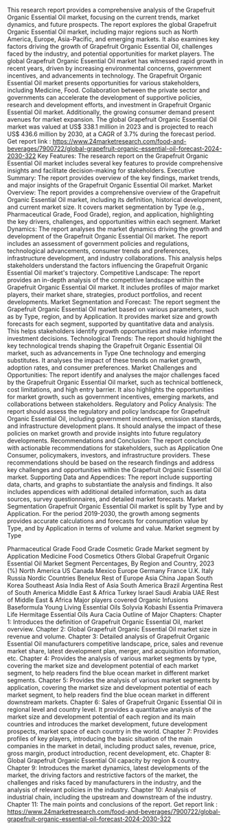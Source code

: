 This research report provides a comprehensive analysis of the Grapefruit Organic Essential Oil market, focusing on the current trends, market dynamics, and future prospects. The report explores the global Grapefruit Organic Essential Oil market, including major regions such as North America, Europe, Asia-Pacific, and emerging markets. It also examines key factors driving the growth of Grapefruit Organic Essential Oil, challenges faced by the industry, and potential opportunities for market players.
The global Grapefruit Organic Essential Oil market has witnessed rapid growth in recent years, driven by increasing environmental concerns, government incentives, and advancements in technology. The Grapefruit Organic Essential Oil market presents opportunities for various stakeholders, including Medicine, Food. Collaboration between the private sector and governments can accelerate the development of supportive policies, research and development efforts, and investment in Grapefruit Organic Essential Oil market. Additionally, the growing consumer demand present avenues for market expansion.
The global Grapefruit Organic Essential Oil market was valued at US$ 338.1 million in 2023 and is projected to reach US$ 436.6 million by 2030, at a CAGR of 3.7% during the forecast period.
Get report link : https://www.24marketresearch.com/food-and-beverages/7900722/global-grapefruit-organic-essential-oil-forecast-2024-2030-322
Key Features:
The research report on the Grapefruit Organic Essential Oil market includes several key features to provide comprehensive insights and facilitate decision-making for stakeholders.
Executive Summary: The report provides overview of the key findings, market trends, and major insights of the Grapefruit Organic Essential Oil market.
Market Overview: The report provides a comprehensive overview of the Grapefruit Organic Essential Oil market, including its definition, historical development, and current market size. It covers market segmentation by Type (e.g., Pharmaceutical Grade, Food Grade), region, and application, highlighting the key drivers, challenges, and opportunities within each segment.
Market Dynamics: The report analyses the market dynamics driving the growth and development of the Grapefruit Organic Essential Oil market. The report includes an assessment of government policies and regulations, technological advancements, consumer trends and preferences, infrastructure development, and industry collaborations. This analysis helps stakeholders understand the factors influencing the Grapefruit Organic Essential Oil market's trajectory.
Competitive Landscape: The report provides an in-depth analysis of the competitive landscape within the Grapefruit Organic Essential Oil market. It includes profiles of major market players, their market share, strategies, product portfolios, and recent developments.
Market Segmentation and Forecast: The report segment the Grapefruit Organic Essential Oil market based on various parameters, such as by Type, region, and by Application. It provides market size and growth forecasts for each segment, supported by quantitative data and analysis. This helps stakeholders identify growth opportunities and make informed investment decisions.
Technological Trends: The report should highlight the key technological trends shaping the Grapefruit Organic Essential Oil market, such as advancements in Type One technology and emerging substitutes. It analyses the impact of these trends on market growth, adoption rates, and consumer preferences.
Market Challenges and Opportunities: The report identify and analyses the major challenges faced by the Grapefruit Organic Essential Oil market, such as technical bottleneck, cost limitations, and high entry barrier. It also highlights the opportunities for market growth, such as government incentives, emerging markets, and collaborations between stakeholders.
Regulatory and Policy Analysis: The report should assess the regulatory and policy landscape for Grapefruit Organic Essential Oil, including government incentives, emission standards, and infrastructure development plans. It should analyse the impact of these policies on market growth and provide insights into future regulatory developments.
Recommendations and Conclusion: The report conclude with actionable recommendations for stakeholders, such as Application One Consumer, policymakers, investors, and infrastructure providers. These recommendations should be based on the research findings and address key challenges and opportunities within the Grapefruit Organic Essential Oil market.
Supporting Data and Appendices: The report include supporting data, charts, and graphs to substantiate the analysis and findings. It also includes appendices with additional detailed information, such as data sources, survey questionnaires, and detailed market forecasts.
Market Segmentation
Grapefruit Organic Essential Oil market is split by Type and by Application. For the period 2019-2030, the growth among segments provides accurate calculations and forecasts for consumption value by Type, and by Application in terms of volume and value.
Market segment by Type

Pharmaceutical Grade
Food Grade
Cosmetic Grade
Market segment by Application
Medicine
Food
Cosmetics
Others
Global Grapefruit Organic Essential Oil Market Segment Percentages, By Region and Country, 2023 (%)
North America
US
Canada
Mexico
Europe
Germany
France
U.K.
Italy
Russia
Nordic Countries
Benelux
Rest of Europe
Asia
China
Japan
South Korea
Southeast Asia
India
Rest of Asia
South America
Brazil
Argentina
Rest of South America
Middle East & Africa
Turkey
Israel
Saudi Arabia
UAE
Rest of Middle East & Africa
Major players covered
Organic Infusions
Baseformula
Young Living Essential Oils
Solyvia
Kobashi Essentia
Primavera Life
Hermitage Essential Oils
Aura Cacia
Outline of Major Chapters:
Chapter 1: Introduces the definition of Grapefruit Organic Essential Oil, market overview.
Chapter 2: Global Grapefruit Organic Essential Oil market size in revenue and volume.
Chapter 3: Detailed analysis of Grapefruit Organic Essential Oil manufacturers competitive landscape, price, sales and revenue market share, latest development plan, merger, and acquisition information, etc.
Chapter 4: Provides the analysis of various market segments by type, covering the market size and development potential of each market segment, to help readers find the blue ocean market in different market segments.
Chapter 5: Provides the analysis of various market segments by application, covering the market size and development potential of each market segment, to help readers find the blue ocean market in different downstream markets.
Chapter 6: Sales of Grapefruit Organic Essential Oil in regional level and country level. It provides a quantitative analysis of the market size and development potential of each region and its main countries and introduces the market development, future development prospects, market space of each country in the world.
Chapter 7: Provides profiles of key players, introducing the basic situation of the main companies in the market in detail, including product sales, revenue, price, gross margin, product introduction, recent development, etc.
Chapter 8: Global Grapefruit Organic Essential Oil capacity by region & country.
Chapter 9: Introduces the market dynamics, latest developments of the market, the driving factors and restrictive factors of the market, the challenges and risks faced by manufacturers in the industry, and the analysis of relevant policies in the industry.
Chapter 10: Analysis of industrial chain, including the upstream and downstream of the industry.
Chapter 11: The main points and conclusions of the report.
Get report link :  https://www.24marketresearch.com/food-and-beverages/7900722/global-grapefruit-organic-essential-oil-forecast-2024-2030-322
